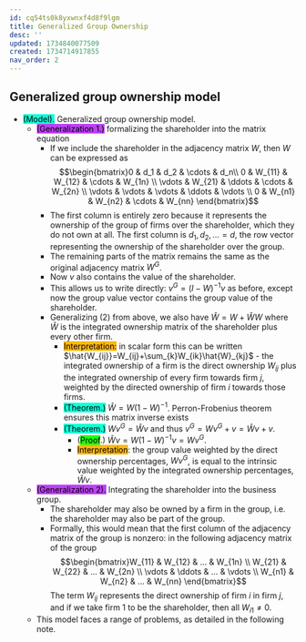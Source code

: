 ```yaml
---
id: cq54ts0k8yxwnxf4d8f9lgm
title: Generalized Group Ownership
desc: ''
updated: 1734840077509
created: 1734714917855
nav_order: 2
---
```

## Generalized group ownership model
- <span style="background-color: #12ffd7; color: black;">(Model).</span> Generalized group ownership model.
    - <span style="background-color: #bc42f5; color: black;">(Generalization 1.)</span> formalizing the shareholder into the matrix equation
        - If we include the shareholder in the adjacency matrix $W$, then $W$ can be expressed as
        $$\begin{bmatrix}0 & d_1 & d_2 & \cdots & d_n\\
        0 & W_{11} & W_{12} & \cdots & W_{1n} \\
        \vdots  & W_{21} & \ddots & \cdots & W_{2n} \\
        \vdots & \vdots & \vdots & \ddots & \vdots \\
        0 & W_{n1} & W_{n2} & \cdots & W_{nn} \end{bmatrix}$$
        - The first column is entirely zero because it represents the ownership of the group of firms over the shareholder, which they do not own at all. The first column is $d_1, d_2, ... = d$, the row vector representing the ownership of the shareholder over the group.
        - The remaining parts of the matrix remains the same as the original adjacency matrix $W^G$.
        - Now $v$ also contains the value of the shareholder.
        - This allows us to write directly: $v^G = (I-W)^{-1}v$ as before, except now the group value vector contains the group value of the shareholder.
        - Generalizing (2) from above, we also have $\hat{W}=W+\hat{W}W$ where $\hat{W}$ is the integrated ownership matrix of the shareholder plus every other firm.
            - <span style="background-color: #ffb812; color: black;">Interpretation:</span> in scalar form this can be written $\hat{W_{ij}}=W_{ij}+\sum_{k}W_{ik}\hat{W}_{kj}$ - the integrated ownership of a firm is the direct ownership $W_{ij}$ plus the integrated ownership of every firm towards firm $j$, weighted by the directed ownership of firm $i$ towards those firms. 
            - <span style="background-color: #12ffd7; color: black;">(Theorem.)</span> $\hat{W}=W(1-W)^{-1}$. Perron-Frobenius theorem ensures this matrix inverse exists 
            - <span style="background-color: #12ffd7; color: black;">(Theorem.)</span> $Wv^G=\hat{W}v$ and thus $v^G = Wv^G+v=\hat{W}v+v$.
                - (<span style="background-color: #1eff12; color: black;">Proof</span>.) $\hat{W}v=W(1-W)^{-1}v=Wv^G$.
                - <span style="background-color: #ffb812; color: black;">Interpretation</span>: the group value weighted by the direct ownership percentages, $Wv^G$, is equal to the intrinsic value weighted by the integrated ownership percentages, $\hat{W}v$.
    - <span style="background-color: #bc42f5; color: black;">(Generalization 2).</span> Integrating the shareholder into the business group.
        - The shareholder may also be owned by a firm in the group, i.e. the shareholder may also be part of the group.
        - Formally, this would mean that the first column of the adjacency matrix of the group is nonzero: in the following adjacency matrix of the group
        $$\begin{bmatrix}W_{11} & W_{12} & ... & W_{1n} \\
        W_{21} & W_{22} & ... & W_{2n} \\
        \vdots & \ddots & ... & \vdots \\
        W_{n1} & W_{n2} & ... & W_{nn} \end{bmatrix}$$
        The term $W_{ij}$ represents the direct ownership of firm $i$ in firm $j$, and if we take firm $1$ to be the shareholder, then all $W_{i1} \neq 0$.
    - This model faces a range of problems, as detailed in the following note.